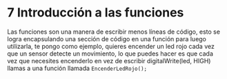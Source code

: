 # **7 Introducción a las funciones**

Las funciones son una manera de escribir menos líneas de código, esto se logra encapsulando una sección de código en una función para luego utilizarla, te pongo como ejemplo, quieres encender un led rojo cada vez que un sensor detecte un movimiento, lo que puedes hacer es que cada vez que necesites encenderlo en vez de escribir digitalWrite(led, HIGH) llamas a una función llamada `EncenderLedRojo(); `
